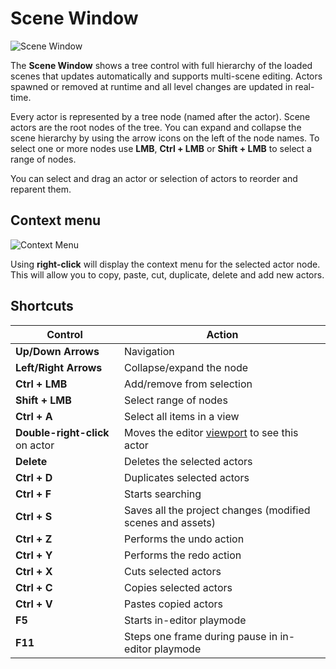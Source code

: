 # Scene Window

![Scene Window](media/scene.jpg)

The **Scene Window** shows a tree control with full hierarchy of the loaded scenes that updates automatically and supports multi-scene editing. 
Actors spawned or removed at runtime and all level changes are updated in real-time.

Every actor is represented by a tree node (named after the actor).
Scene actors are the root nodes of the tree.
You can expand and collapse the scene hierarchy by using the arrow icons on the left of the node names.
To select one or more nodes use **LMB**, **Ctrl + LMB** or **Shift + LMB** to select a range of nodes.

You can select and drag an actor or selection of actors to reorder and reparent them.

## Context menu

![Context Menu](media/scene-context-menu.jpg)

Using **right-click** will display the context menu for the selected actor node. 
This will allow you to copy, paste, cut, duplicate, delete and add new actors.

## Shortcuts

| Control | Action |
|--------|--------|
| **Up/Down Arrows** | Navigation |
| **Left/Right Arrows** | Collapse/expand the node |
| **Ctrl + LMB** | Add/remove from selection |
| **Shift + LMB** | Select range of nodes |
| **Ctrl + A** | Select all items in a view |
| **Double-right-click** on actor | Moves the editor [viewport](viewport.md) to see this actor |
| **Delete** | Deletes the selected actors |
| **Ctrl + D** | Duplicates selected actors |
| **Ctrl + F** | Starts searching |
| **Ctrl + S** | Saves all the project changes (modified scenes and assets) |
| **Ctrl + Z** | Performs the undo action |
| **Ctrl + Y** | Performs the redo action |
| **Ctrl + X** | Cuts selected actors |
| **Ctrl + C** | Copies selected actors |
| **Ctrl + V** | Pastes copied actors |
| **F5** | Starts in-editor playmode |
| **F11** | Steps one frame during pause in in-editor playmode |
